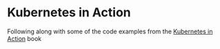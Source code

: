 # Kubernetes in Action
Following along with some of the code examples from the [Kubernetes in Action](https://k8s.si/book) book
